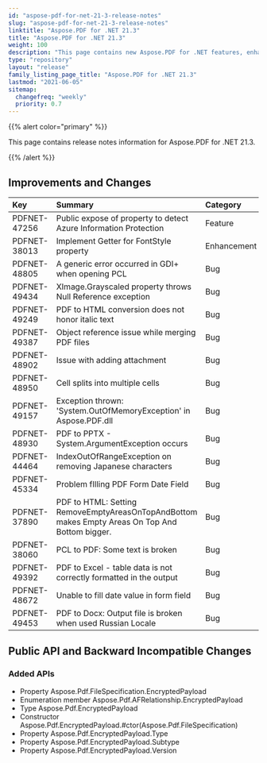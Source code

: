 ```yaml
---
id: "aspose-pdf-for-net-21-3-release-notes"
slug: "aspose-pdf-for-net-21-3-release-notes"
linktitle: "Aspose.PDF for .NET 21.3"
title: "Aspose.PDF for .NET 21.3"
weight: 100
description: "This page contains new Aspose.PDF for .NET features, enhancement, and bug fixes in 2021, version 21.3."
type: "repository"
layout: "release"
family_listing_page_title: "Aspose.PDF for .NET 21.3"
lastmod: "2021-06-05"
sitemap:
  changefreq: "weekly"
  priority: 0.7
---
```


{{% alert color="primary" %}} 

This page contains release notes information for Aspose.PDF for .NET 21.3.

{{% /alert %}} 

## Improvements and Changes

|**Key**|**Summary**|**Category**|
| :- | :- | :- |
|PDFNET-47256|Public expose of property to detect Azure Information Protection|Feature|
|PDFNET-38013|Implement Getter for FontStyle property|Enhancement|
|PDFNET-48805|A generic error occurred in GDI+ when opening PCL|Bug|
|PDFNET-49434|XImage.Grayscaled property throws Null Reference exception|Bug|
|PDFNET-49249|PDF to HTML conversion does not honor italic text|Bug|
|PDFNET-49387|Object reference issue while merging PDF files|Bug|
|PDFNET-48902|Issue with adding attachment|Bug|
|PDFNET-48950|Cell splits into multiple cells|Bug|
|PDFNET-49157|Exception thrown: 'System.OutOfMemoryException' in Aspose.PDF.dll|Bug|
|PDFNET-48930|PDF to PPTX - System.ArgumentException occurs|Bug|
|PDFNET-44464|IndexOutOfRangeException on removing Japanese characters|Bug|
|PDFNET-45334|Problem fIlling PDF Form Date Field|Bug|
|PDFNET-37890|PDF to HTML: Setting RemoveEmptyAreasOnTopAndBottom makes Empty Areas On Top And Bottom bigger.|Bug|
|PDFNET-38060|PCL to PDF: Some text is broken|Bug|
|PDFNET-49392|PDF to Excel - table data is not correctly formatted in the output|Bug|
|PDFNET-48672|Unable to fill date value in form field|Bug|
|PDFNET-49453|PDF to Docx: Output file is broken when used Russian Locale|Bug|

## Public API and Backward Incompatible Changes

### Added APIs

* Property Aspose.Pdf.FileSpecification.EncryptedPayload 
* Enumeration member Aspose.Pdf.AFRelationship.EncryptedPayload
* Type Aspose.Pdf.EncryptedPayload
* Constructor Aspose.Pdf.EncryptedPayload.#ctor(Aspose.Pdf.FileSpecification)
* Property Aspose.Pdf.EncryptedPayload.Type
* Property Aspose.Pdf.EncryptedPayload.Subtype
* Property Aspose.Pdf.EncryptedPayload.Version